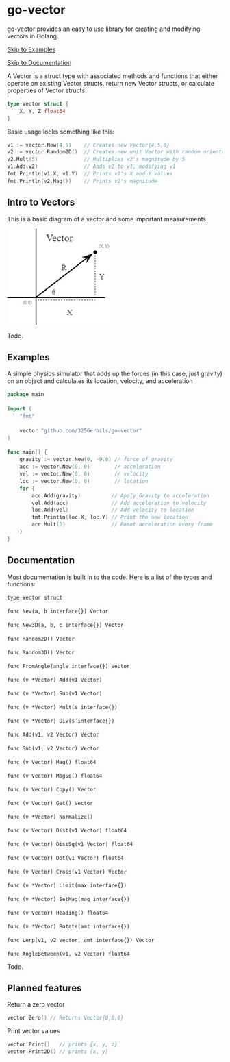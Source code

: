 # go-vector
go-vector provides an easy to use library for creating and modifying vectors in Golang. 

[Skip to Examples](#Examples)

[Skip to Documentation](#Documentation)

A Vector is a struct type with associated methods and functions that either operate on existing Vector structs, return new Vector structs, or calculate properties of Vector structs.

```go
type Vector struct {
	X, Y, Z float64
}
```

Basic usage looks something like this:

```go
v1 := vector.New(4,5)    // Creates new Vector{4,5,0}
v2 := vector.Random2D()  // Creates new unit Vector with random orientation
v2.Mult(5)               // Multiplies v2's magnitude by 5
v1.Add(v2)               // Adds v2 to v1, modifying v1
fmt.Println(v1.X, v1.Y)  // Prints v1's X and Y values
fmt.Println(v2.Mag())    // Prints v2's magnitude
```


## Intro to Vectors

This is a basic diagram of a vector and some important measurements.

![Diagram of a Vector](/vector.png)

Todo.

## Examples

A simple physics simulator that adds up the forces (in this case, just gravity) on an object and calculates its location, velocity, and acceleration
```go
package main

import (
	"fmt"

	vector "github.com/325Gerbils/go-vector"
)

func main() {
	gravity := vector.New(0, -9.8) // force of gravity
	acc := vector.New(0, 0)        // acceleration
	vel := vector.New(0, 0)        // velocity
	loc := vector.New(0, 0)        // location
	for {
		acc.Add(gravity)          // Apply Gravity to acceleration
		vel.Add(acc)              // Add acceleration to velocity
		loc.Add(vel)              // Add velocity to location
		fmt.Println(loc.X, loc.Y) // Print the new location
		acc.Mult(0)               // Reset acceleration every frame
	}
}

```

## Documentation

Most documentation is built in to the code. Here is a list of the types and functions:

```
type Vector struct

func New(a, b interface{}) Vector

func New3D(a, b, c interface{}) Vector

func Random2D() Vector

func Random3D() Vector

func FromAngle(angle interface{}) Vector

func (v *Vector) Add(v1 Vector)

func (v *Vector) Sub(v1 Vector)

func (v *Vector) Mult(s interface{})

func (v *Vector) Div(s interface{}) 

func Add(v1, v2 Vector) Vector

func Sub(v1, v2 Vector) Vector

func (v Vector) Mag() float64

func (v Vector) MagSq() float64

func (v Vector) Copy() Vector

func (v Vector) Get() Vector

func (v *Vector) Normalize()

func (v Vector) Dist(v1 Vector) float64

func (v Vector) DistSq(v1 Vector) float64

func (v Vector) Dot(v1 Vector) float64

func (v Vector) Cross(v1 Vector) Vector

func (v *Vector) Limit(max interface{})

func (v *Vector) SetMag(mag interface{}) 

func (v Vector) Heading() float64

func (v *Vector) Rotate(amt interface{})

func Lerp(v1, v2 Vector, amt interface{}) Vector

func AngleBetween(v1, v2 Vector) float64
```

Todo. 

## Planned features

Return a zero vector
```go
vector.Zero() // Returns Vector{0,0,0}
```

Print vector values
```go
vector.Print()   // prints {x, y, z}
vector.Print2D() // prints {x, y}
```
